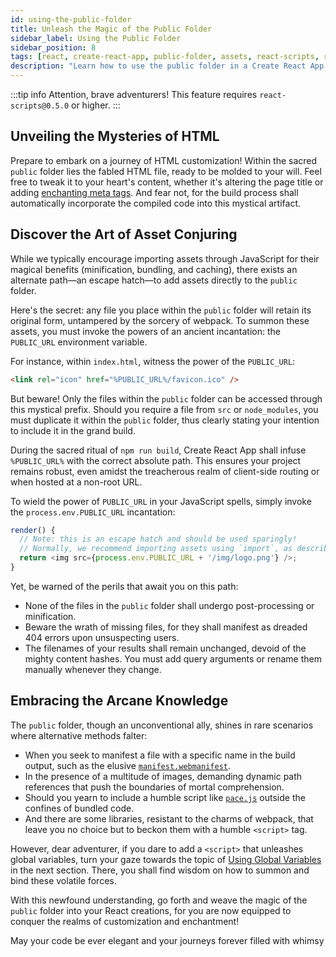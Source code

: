 ```yaml
---
id: using-the-public-folder
title: Unleash the Magic of the Public Folder
sidebar_label: Using the Public Folder
sidebar_position: 8
tags: [react, create-react-app, public-folder, assets, react-scripts, react-dom, react-app]
description: "Learn how to use the public folder in a Create React App project. Customize the HTML file and add assets directly to the public folder to enhance your React application."
---
```


:::tip info
Attention, brave adventurers! This feature requires `react-scripts@0.5.0` or higher.
:::

## Unveiling the Mysteries of HTML

Prepare to embark on a journey of HTML customization! Within the sacred `public` folder lies the fabled HTML file, ready to be molded to your will. Feel free to tweak it to your heart's content, whether it's altering the page title or adding [enchanting meta tags](../back-end-integration/title-and-meta-tags.md). And fear not, for the build process shall automatically incorporate the compiled code into this mystical artifact.

## Discover the Art of Asset Conjuring

While we typically encourage importing assets through JavaScript for their magical benefits (minification, bundling, and caching), there exists an alternate path—an escape hatch—to add assets directly to the `public` folder.

Here's the secret: any file you place within the `public` folder will retain its original form, untampered by the sorcery of webpack. To summon these assets, you must invoke the powers of an ancient incantation: the `PUBLIC_URL` environment variable.

For instance, within `index.html`, witness the power of the `PUBLIC_URL`:

```html
<link rel="icon" href="%PUBLIC_URL%/favicon.ico" />
```

But beware! Only the files within the `public` folder can be accessed through this mystical prefix. Should you require a file from `src` or `node_modules`, you must duplicate it within the `public` folder, thus clearly stating your intention to include it in the grand build.

During the sacred ritual of `npm run build`, Create React App shall infuse `%PUBLIC_URL%` with the correct absolute path. This ensures your project remains robust, even amidst the treacherous realm of client-side routing or when hosted at a non-root URL.

To wield the power of `PUBLIC_URL` in your JavaScript spells, simply invoke the `process.env.PUBLIC_URL` incantation:

```js
render() {
  // Note: this is an escape hatch and should be used sparingly!
  // Normally, we recommend importing assets using `import`, as described in the "Adding Images and Fonts" section above.
  return <img src={process.env.PUBLIC_URL + '/img/logo.png'} />;
}
```

Yet, be warned of the perils that await you on this path:

- None of the files in the `public` folder shall undergo post-processing or minification.
- Beware the wrath of missing files, for they shall manifest as dreaded 404 errors upon unsuspecting users.
- The filenames of your results shall remain unchanged, devoid of the mighty content hashes. You must add query arguments or rename them manually whenever they change.

## Embracing the Arcane Knowledge

The `public` folder, though an unconventional ally, shines in rare scenarios where alternative methods falter:

- When you seek to manifest a file with a specific name in the build output, such as the elusive [`manifest.webmanifest`](https://developer.mozilla.org/en-US/docs/Web/Manifest).
- In the presence of a multitude of images, demanding dynamic path references that push the boundaries of mortal comprehension.
- Should you yearn to include a humble script like [`pace.js`](https://codebyzach.github.io/pace/docs/) outside the confines of bundled code.
- And there are some libraries, resistant to the charms of webpack, that leave you no choice but to beckon them with a humble `<script>` tag.

However, dear adventurer, if you dare to add a `<script>` that unleashes global variables, turn your gaze towards the topic of [Using Global Variables](../building-your-app/using-global-variables.md) in the next section. There, you shall find wisdom on how to summon and bind these volatile forces.

With this newfound understanding, go forth and weave the magic of the `public` folder into your React creations, for you are now equipped to conquer the realms of customization and enchantment!

May your code be ever elegant and your journeys forever filled with whimsy